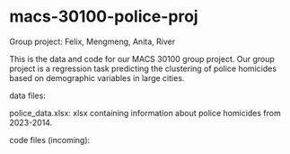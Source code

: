 # macs-30100-police-proj
Group project: Felix, Mengmeng, Anita, River

This is the data and code for our MACS 30100 group project. Our group project is a regression task predicting the clustering of police homicides based on demographic variables in large cities.

data files:

  police_data.xlsx: xlsx containing information about police homicides from 2023-2014.

code files (incoming):

